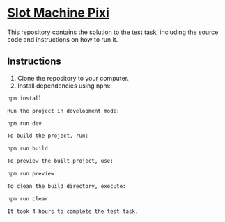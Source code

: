 # [Slot Machine Pixi](https://bhdns.github.io/slot-machine-pixi/dist/index.html)
This repository contains the solution to the test task, including the source code and instructions on how to run it.

## Instructions

1. Clone the repository to your computer.
2. Install dependencies using npm:

```bash
npm install

Run the project in development mode:

npm run dev

To build the project, run:

npm run build

To preview the built project, use:

npm run preview

To clean the build directory, execute:

npm run clear

It took 4 hours to complete the test task.
